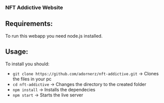 ### NFT Addictive Website

## Requirements:
To run this webapp you need node.js installed.

## Usage:
To install you should:
* `git clone https://github.com/adornerz/nft-addictive.git` -> Clones the files in your pc
* `cd nft-addictive` -> Changes the directory to the created folder
* `npm install` -> Installs the dependecies
* `npm start` -> Starts the live server